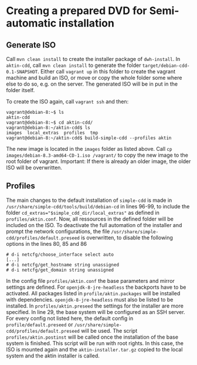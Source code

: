 Creating a prepared DVD for Semi-automatic installation
=======================================================
Generate ISO
------------
Call `mvn clean install` to create the installer package of `dwh-install`.
In `aktin-cdd`, call `mvn clean install` to generate the folder `target/debian-cdd-0.1-SNAPSHOT`. Either call `vagrant up` in this folder to create the vagrant machine and build an ISO, or move or copy the whole folder some where else to do so, e.g. on the server.
The generated ISO will be in put in the folder itself. 

To create the ISO again, call `vagrant ssh` and then: 
```
vagrant@debian-8:~$ ls
aktin-cdd
vagrant@debian-8:~$ cd aktin-cdd/
vagrant@debian-8:~/aktin-cdd$ ls
images  local_extras  profiles  tmp
vagrant@debian-8:~/aktin-cdd$ build-simple-cdd --profiles aktin
```
The new image is located in the `images` folder as listed above. Call `cp images/debian-8.3-amd64-CD-1.iso /vagrant/` to copy the new image to the root folder of vagrant. Important: If there is already an older image, the older ISO will be overwritten.

Profiles
--------
The main changes to the default installation of `simple-cdd` is made in `/usr/share/simple-cdd/tools/build/debian-cd` in lines 96-99, to include the folder `cd_extras="$simple_cdd_dir/local_extras"` as defined in `profiles/aktin.conf`. Now, all ressources in the defined folder will be included on the ISO.
To deactivate the full automation of the installer and prompt the network configurations, the file `/usr/share/simple-cdd/profiles/default.preseed` is overwritten, to disable the following options in the lines 80, 85 and 86
```
# d-i netcfg/choose_interface select auto
[...]
# d-i netcfg/get_hostname string unassigned
# d-i netcfg/get_domain string unassigned
```
In the config file `profiles/aktin.conf` the base parameters and mirror settings are defined. For `openjdk-8-jre-headless` the backports have to be activated. 
All packages listed in `profile/aktin.packages` will be installed with dependencies. `openjdk-8-jre-headless` must also be listed to be installed.
In `profiles/aktin.preseed` the settings for the installer are more specified. In line 29, the base system will be configured as an SSH server. For every config not listed here, the default config in `profile/default.preseed` or `/usr/share/simple-cdd/profiles/default.preseed` will be used.
The script `profiles/aktin.postinst` will be called once the installation of the base system is finished. This script will be run with root rights. In this case, the ISO is mounted again and the `aktin-installer.tar.gz` copied to the local system and the aktin installer is called. 
